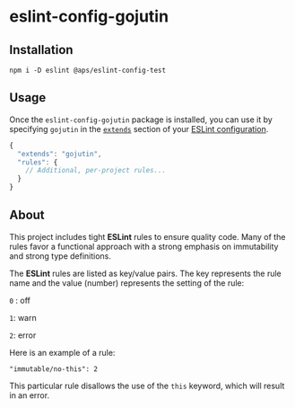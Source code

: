 # eslint-config-gojutin



## Installation

```
npm i -D eslint @aps/eslint-config-test
```


## Usage

Once the `eslint-config-gojutin` package is installed, you can use it by specifying `gojutin` in the [`extends`](http://eslint.org/docs/user-guide/configuring#extending-configuration-files) section of your [ESLint configuration](http://eslint.org/docs/user-guide/configuring).

```js
{
  "extends": "gojutin",
  "rules": {
    // Additional, per-project rules...
  }
}
```

## About

This project includes tight **ESLint** rules to ensure quality code. Many of the rules favor a functional approach with a strong emphasis on immutability and strong type definitions.

The **ESLint** rules are listed as key/value pairs. The key represents the rule name and the value (number) represents the setting of the rule:

`0` : off

`1`: warn

`2`: error

Here is an example of a rule:
```
"immutable/no-this": 2
```
This particular rule disallows the use of the `this` keyword, which will result in an error. 
